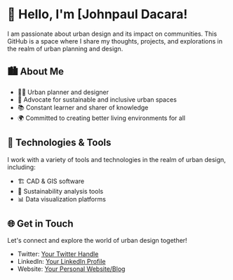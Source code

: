# 👋 Hello, I'm [Johnpaul Dacara!

I am passionate about urban design and its impact on communities. This GitHub is a space where I share my thoughts, projects, and explorations in the realm of urban planning and design.

## 🏙️ About Me

- 👨‍💼 Urban planner and designer
- 🌱 Advocate for sustainable and inclusive urban spaces
- 📚 Constant learner and sharer of knowledge
- 🌍 Committed to creating better living environments for all

## 🔧 Technologies & Tools

I work with a variety of tools and technologies in the realm of urban design, including:
- 🏗️ CAD & GIS software
- 🌿 Sustainability analysis tools
- 📊 Data visualization platforms

## 🌐 Get in Touch

Let's connect and explore the world of urban design together!
- Twitter: [Your Twitter Handle](https://x.com/Professor_Koa?t=J4H-RsQWKl5O7l7i2ATCmA&s=09)
- LinkedIn: [Your LinkedIn Profile](https://www.linkedin.com/in/yourprofile)
- Website: [Your Personal Website/Blog](https://www.yourwebsite.com)
